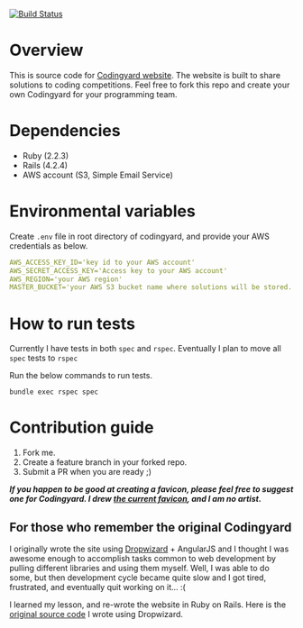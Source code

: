 [![Build Status](https://travis-ci.org/TurtleShip/codingyard.svg?branch=master)](https://travis-ci.org/TurtleShip/codingyard)

# Overview

This is source code for [Codingyard website](http://codingyard.com). The website is built to share solutions to coding competitions. Feel free to fork this repo and create your own Codingyard for your programming team.

# Dependencies

- Ruby (2.2.3)
- Rails (4.2.4)
- AWS account (S3, Simple Email Service)

# Environmental variables

Create ```.env``` file in root directory of codingyard, and provide your AWS credentials as below.

```yml
AWS_ACCESS_KEY_ID='key id to your AWS account'
AWS_SECRET_ACCESS_KEY='Access key to your AWS account'
AWS_REGION='your AWS region'
MASTER_BUCKET='your AWS S3 bucket name where solutions will be stored.'
```

# How to run tests

Currently I have tests in both ```spec``` and ```rspec```. Eventually I plan to move all ```spec``` tests to ```rspec```

Run the below commands to run tests.
```
bundle exec rspec spec
```

# Contribution guide
1. Fork me.
2. Create a feature branch in your forked repo.
3. Submit a PR when you are ready ;)

***If you happen to be good at creating a favicon, please feel free to suggest one for Codingyard. I drew [the current favicon](app/assets/images/favicon.ico), and I am no artist.***

## For those who remember the original Codingyard

I originally wrote the site using [Dropwizard](http://www.dropwizard.io/) + AngularJS and I thought I was awesome enough to accomplish tasks common to web development by pulling different libraries and using them myself. Well, I was able to do some, but then development cycle became quite slow and I got tired, frustrated, and eventually quit working on it... :(

I learned my lesson, and re-wrote the website in Ruby on Rails. Here is the [original source code](https://github.com/TurtleShip/codingyard-deprecated) I wrote using Dropwizard.
